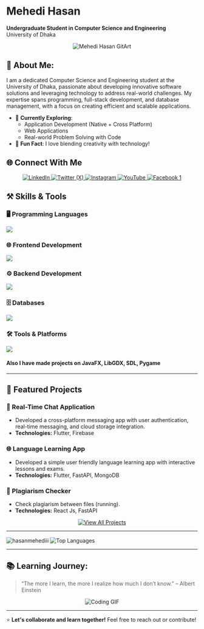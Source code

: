 # Mehedi Hasan

**Undergraduate Student in Computer Science and Engineering**  
University of Dhaka


<div align="center">
  <img src="gitartwork.svg" alt="Mehedi Hasan GitArt" />
</div>


## 🌱 About Me:

I am a dedicated Computer Science and Engineering student at the University of Dhaka, passionate about developing innovative software solutions and leveraging technology to address real-world challenges. My expertise spans programming, full-stack development, and database management, with a focus on creating efficient and scalable applications.

- 🔭 **Currently Exploring**:
  - Application Development (Native + Cross Platform)
  - Web Applications
  - Real-world Problem Solving with Code
- 🌟 **Fun Fact**: I love blending creativity with technology!


## 🌐 Connect With Me

<p align="center">
  <a href="https://www.linkedin.com/in/mehedi-hasan-146a77307/" target="_blank">
    <img src="https://img.shields.io/badge/LinkedIn-0077B5?style=for-the-badge&logo=linkedin&logoColor=white" alt="LinkedIn" />
  </a>
  <a href="https://x.com/MehediHasa47803" target="_blank">
    <img src="https://img.shields.io/badge/Twitter(X)-000000?style=for-the-badge&logo=x&logoColor=white" alt="Twitter (X)" />
  </a>
  <a href="https://instagram.com/meh._.edii" target="_blank">
    <img src="https://img.shields.io/badge/Instagram-E4405F?style=for-the-badge&logo=instagram&logoColor=white" alt="Instagram" />
  </a>
  <a href="https://www.youtube.com/@MHmeHeDi_22" target="_blank">
    <img src="https://img.shields.io/badge/YouTube-FF0000?style=for-the-badge&logo=youtube&logoColor=white" alt="YouTube" />
  </a>
  <a href="https://www.facebook.com/profile.php?id=100066649462473" target="_blank">
    <img src="https://img.shields.io/badge/Facebook-1877F2?style=for-the-badge&logo=facebook&logoColor=white" alt="Facebook 1" />
  </a>
</p>


## ⚒️ Skills & Tools

### 🖥️ Programming Languages
<p>
  <img src="https://skillicons.dev/icons?i=c,cpp,java,python,dart,kotlin,js" />
</p>

### 🌐 Frontend Development
<p>
  <img src="https://skillicons.dev/icons?i=html,css,tailwind,react,flutter" />
</p>

### ⚙️ Backend Development
<p>
  <img src="https://skillicons.dev/icons?i=fastapi,nodejs,django" />
</p>

### 🗄️ Databases
<p>
  <img src="https://skillicons.dev/icons?i=mongodb,mysql,postgres" />
</p>


### 🛠️ Tools & Platforms
<p>
  <img src="https://skillicons.dev/icons?i=linux,firebase,git,github,postman" />
</p>

#### Also I have made projects on JavaFX, LibGDX, SDL, Pygame

---

## 🚀 Featured Projects

### 💬 Real-Time Chat Application
- Developed a cross-platform messaging app with user authentication, real-time messaging, and cloud storage integration.
- **Technologies:** Flutter, Firebase

### 🌐 Language Learning App
- Developed a simple user friendly language learning app with interactive lessons and exams.
- **Technologies:** Flutter, FastAPI, MongoDB

### 📄 Plagiarism Checker
- Check plagiarism between files (running).
- **Technologies:** React Js, FastAPI

<p align="center">
  <a href="https://github.com/hasanmehediii?tab=repositories">
    <img src="https://img.shields.io/badge/View%20All%20Projects-212121?style=for-the-badge&logo=github&logoColor=white" alt="View All Projects" />
  </a>
</p>

---

<p>
  <img align="center" src="https://github-readme-stats.vercel.app/api?username=hasanmehediii&show_icons=true&locale=en&theme=dark" alt="hasanmehediii" />
  <img align="center" src="https://github-readme-stats.vercel.app/api/top-langs/?username=hasanmehediii&layout=compact&locale=en&theme=dark" alt="Top Languages" />
</p>

---

## 📚 Learning Journey:

> “The more I learn, the more I realize how much I don’t know.” – Albert Einstein  

<div align="center">
    <img src="https://media1.giphy.com/media/v1.Y2lkPTc5MGI3NjExeTc3bHZlNzR1aXZzYW9vcHBzZjlwN3V1anN6bDZtYml5ejRqc21veCZlcD12MV9naWZzX3NlYXJjaCZjdD1n/RbDKaczqWovIugyJmW/200.webp" alt="Coding GIF" />
</div>

---

⭐ **Let's collaborate and learn together!** Feel free to reach out or contribute!